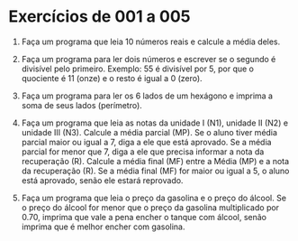 # Exercícios de 001 a 005

1. Faça um programa que leia 10 números reais e calcule a média deles.

2. Faça um programa para ler dois números e escrever se o segundo é divisível pelo primeiro. Exemplo: 55 é divisível por 5, por que o quociente é 11 (onze) e o resto é igual a 0 (zero).

3. Faça um programa para ler os 6 lados de um hexágono e imprima a soma de seus lados (perímetro).

4. Faça um programa que leia as notas da unidade I (N1), unidade II (N2) e unidade III (N3). Calcule a média parcial (MP). Se o aluno tiver média parcial maior ou igual a 7, diga a ele que está aprovado. Se a média parcial for menor que 7, diga a ele que precisa informar a nota da recuperação (R). Calcule a média final (MF) entre a Média (MP) e a nota da recuperação (R). Se a média final (MF) for maior ou igual a 5, o aluno está aprovado, senão ele estará reprovado.

5. Faça um programa que leia o preço da gasolina e o preço do álcool. Se o preço do álcool for menor que o preço da gasolina multiplicado por 0.70, imprima que vale a pena encher o tanque com álcool, senão imprima que é melhor encher com gasolina.
